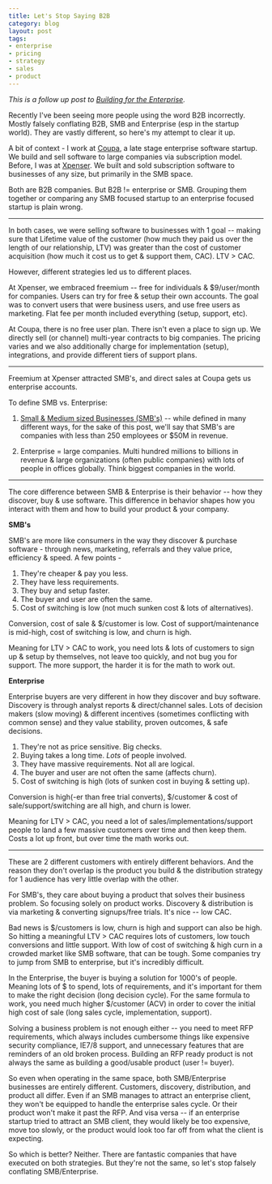 ```yaml
---
title: Let's Stop Saying B2B
category: blog
layout: post
tags:
- enterprise
- pricing
- strategy
- sales
- product
---
```


*This is a follow up post to [Building for the Enterprise](http://bit.ly/1hxzntZ).*

Recently I've been seeing more people using the word B2B incorrectly. Mostly falsely conflating B2B, SMB and Enterprise (esp in the startup world). They are vastly different, so here's my attempt to clear it up.

A bit of context - I work at [Coupa](http://bit.ly/U4ZvG1), a late stage enterprise software startup. We build and sell software to large companies via subscription model. Before, I was at [Xpenser](http://bit.ly/18MuCue). We built and sold subscription software to businesses of any size, but primarily in the SMB space. 

Both are B2B companies. But B2B != enterprise or SMB. Grouping them together or comparing any SMB focused startup to an enterprise focused startup is plain wrong.

<hr>  

In both cases, we were selling software to businesses with 1 goal -- making sure that Lifetime value of the customer (how much they paid us over the length of our relationship, LTV) was greater than the cost of customer acquisition (how much it cost us to get & support them, CAC). LTV > CAC. 

However, different strategies led us to different places. 

At Xpenser, we embraced freemium -- free for individuals & $9/user/month for companies. Users can try for free & setup their own accounts. The goal was to convert users that were business users, and use free users as marketing. Flat fee per month included everything (setup, support, etc).

At Coupa, there is no free user plan. There isn't even a place to sign up. We directly sell (or channel) multi-year contracts to big companies. The pricing varies and we also additionally charge for implementation (setup), integrations, and provide different tiers of support plans.

<hr>

Freemium at Xpenser attracted SMB's, and direct sales at Coupa gets us enterprise accounts.

To define SMB vs. Enterprise:

1. [Small & Medium sized Businesses (SMB's)](http://en.wikipedia.org/wiki/Small_and_medium_enterprises) -- while defined in many different ways, for the sake of this post, we'll say that SMB's are companies with less than 250 employees or $50M in revenue.

2. Enterprise = large companies. Multi hundred millions to billions in revenue & large organizations (often public companies) with lots of people in offices globally. Think biggest companies in the world.

<hr>

The core difference between SMB & Enterprise is their behavior -- how they discover, buy & use software. This difference in behavior shapes how you interact with them and how to build your product & your company. 

**SMB's**

SMB's are more like consumers in the way they discover & purchase software - through news, marketing, referrals and they value price, efficiency & speed. A few points -

1. They're cheaper & pay you less.
2. They have less requirements.
3. They buy and setup faster.
4. The buyer and user are often the same.
5. Cost of switching is low (not much sunken cost & lots of alternatives).

Conversion, cost of sale & $/customer is low. Cost of support/maintenance is mid-high, cost of switching is low, and churn is high.

Meaning for LTV > CAC to work, you need lots & lots of customers to sign up & setup by themselves, not leave too quickly, and not bug you for support. The more support, the harder it is for the math to work out.

**Enterprise**

Enterprise buyers are very different in how they discover and buy software. Discovery is through analyst reports & direct/channel sales. Lots of decision makers (slow moving) & different incentives (sometimes conflicting with common sense) and they value stability, proven outcomes, & safe decisions.

1. They're not as price sensitive. Big checks.
2. Buying takes a long time. *Lots* of people involved.
3. They have massive requirements. Not all are logical.
4. The buyer and user are not often the same (affects churn).
5. Cost of switching is high (lots of sunken cost in buying & setting up). 

Conversion is high(-er than free trial converts), $/customer & cost of sale/support/switching are all high, and churn is lower.

Meaning for LTV > CAC, you need a lot of sales/implementations/support people to land a few massive customers over time and then keep them. Costs a lot up front, but over time the math works out.

<hr>

These are 2 different customers with entirely different behaviors. And the reason they don't overlap is the product you build & the distribution strategy for 1 audience has very little overlap with the other. 

For SMB's, they care about buying a product that solves their business problem. So focusing solely on product works. Discovery & distribution is via marketing & converting signups/free trials. It's nice -- low CAC. 

Bad news is $/customers is low, churn is high and support can also be high. So hitting a meaningful LTV > CAC requires lots of customers, low touch conversions and little support. With low of cost of switching & high curn in a crowded market like SMB software, that can be tough. Some companies try to jump from SMB to enterprise, but it's incredibly difficult.

In the Enterprise, the buyer is buying a solution for 1000's of people. Meaning lots of $ to spend, lots of requirements, and it's important for them to make the right decision (long decision cycle). For the same formula to work, you need much higher $/customer (ACV) in order to cover the initial high cost of sale (long sales cycle, implementation, support). 

Solving a business problem is not enough either -- you need to meet RFP requirements, which always includes cumbersome things like expensive security compliance, IE7/8 support, and unnecessary features that are reminders of an old broken process. Building an RFP ready product is not always the same as building a good/usable product (user != buyer).   

So even when operating in the same space, both SMB/Enterprise businesses are entirely different. Customers, discovery, distribution, and product all differ. Even if an SMB manages to attract an enterprise client, they won't be equipped to handle the enterprise sales cycle. Or their product won't make it past the RFP. And visa versa -- if an enterprise startup tried to attract an SMB client, they would likely be too expensive, move too slowly, or the product would look too far off from what the client is expecting. 

So which is better? Neither. There are fantastic companies that have executed on both strategies. But they're not the same, so let's stop falsely conflating SMB/Enterprise.